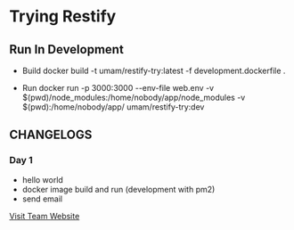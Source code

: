 # Trying Restify

## Run In Development

* Build
  docker build -t umam/restify-try:latest -f development.dockerfile .

- Run
  docker run -p 3000:3000 --env-file web.env -v $(pwd)/node_modules:/home/nobody/app/node_modules -v $(pwd):/home/nobody/app/ umam/restify-try:dev

## CHANGELOGS

### Day 1

* hello world
* docker image build and run (development with pm2)
* send email

[Visit Team Website](https://archipelago-ds.com)
